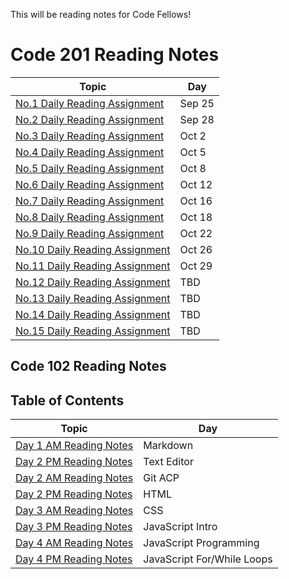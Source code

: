 This will be reading notes for Code Fellows!

# Code 201 Reading Notes

Topic | Day
------------ | -------------
[No.1 Daily Reading Assignment](class-01.md)| Sep 25
[No.2 Daily Reading Assignment](class-02.md)| Sep 28
[No.3 Daily Reading Assignment](class-03.md)| Oct 2
[No.4 Daily Reading Assignment](class-04.md)| Oct 5
[No.5 Daily Reading Assignment](class-05.md)| Oct 8
[No.6 Daily Reading Assignment](class-06.md)| Oct 12
[No.7 Daily Reading Assignment](class-07.md)| Oct 16
[No.8 Daily Reading Assignment](class-08.md)| Oct 18
[No.9 Daily Reading Assignment](class-09.md)| Oct 22
[No.10 Daily Reading Assignment](class-10.md)| Oct 26
[No.11 Daily Reading Assignment](class-11.md)| Oct 29
[No.12 Daily Reading Assignment](class-12.md)| TBD
[No.13 Daily Reading Assignment](class-13.md)| TBD
[No.14 Daily Reading Assignment](class-14.md)| TBD
[No.15 Daily Reading Assignment](class-15.md)| TBD

## Code 102 Reading Notes
## Table of Contents 

Topic | Day
------------ | -------------
[Day 1 AM Reading Notes](day1_AM.md)| Markdown
[Day 2 PM Reading Notes](day1_PM.md)| Text Editor
[Day 2 AM Reading Notes](day2_AM.md) | Git ACP
[Day 2 PM Reading Notes](day2_PM.md) | HTML
[Day 3 AM Reading Notes](day3_AM.md) | CSS
[Day 3 PM Reading Notes](day3_PM.md) | JavaScript Intro
[Day 4 AM Reading Notes](day4_AM.md) | JavaScript Programming
[Day 4 PM Reading Notes](day4_PM.md) | JavaScript For/While Loops
